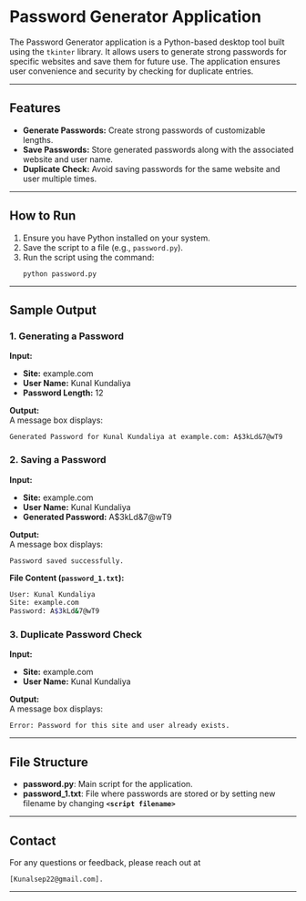 # Password Generator Application

The Password Generator application is a Python-based desktop tool built using the `tkinter` library. It allows users to generate strong passwords for specific websites and save them for future use. The application ensures user convenience and security by checking for duplicate entries.

---

## Features
- **Generate Passwords:** Create strong passwords of customizable lengths.
- **Save Passwords:** Store generated passwords along with the associated website and user name.
- **Duplicate Check:** Avoid saving passwords for the same website and user multiple times.

---

## How to Run
1. Ensure you have Python installed on your system.
2. Save the script to a file (e.g., `password.py`).
3. Run the script using the command:
   ```
   python password.py
   ```

---

## Sample Output

### 1. Generating a Password
**Input:**
- **Site:** example.com
- **User Name:** Kunal Kundaliya   
- **Password Length:** 12  

**Output:**  
A message box displays:  
```
Generated Password for Kunal Kundaliya at example.com: A$3kLd&7@wT9
```

### 2. Saving a Password
**Input:**
- **Site:** example.com  
- **User Name:** Kunal Kundaliya
- **Generated Password:** A$3kLd&7@wT9  

**Output:**  
A message box displays:  
```
Password saved successfully.
```

**File Content (`password_1.txt`):**  
``` bash
User: Kunal Kundaliya 
Site: example.com
Password: A$3kLd&7@wT9
```

### 3. Duplicate Password Check
**Input:**  
- **Site:** example.com  
- **User Name:** Kunal Kundaliya  

**Output:**  
A message box displays:  
```
Error: Password for this site and user already exists.
```

---

## File Structure
- **password.py**: Main script for the application.
- **password_1.txt**: File where passwords are stored or by setting new filename by changing <strong>`<script filename>`</strong>

---
## Contact
For any questions or feedback, please reach out at 
```batch
[Kunalsep22@gmail.com].
```
---

